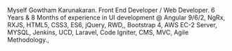 Myself Gowtham Karunakaran.
Front End Developer / Web Developer.
6 Years & 8 Months of experience in UI development @ Angular 9/6/2, NgRx, RXJS, HTML5, CSS3, ES6, jQuery, RWD,, Bootstrap 4, AWS EC-2 Server, MYSQL, Jenkins, UCD, Laravel, Code Igniter, CMS, MVC, Agile Methodology.,
